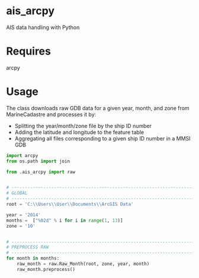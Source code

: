 # ais_arcpy
AIS data handling with Python

# Requires
arcpy

# Usage
The class downloads raw GDB data for a given year, month, and zone from MarineCadastre and processes it by:
- Splitting the year/month/zone file by the ship ID number
- Adding the latitude and longitude to the feature table
- Aggregating all files corresponding to a given ship ID number in a MMSI GDB

```python
import arcpy
from os.path import join

from .ais_arcpy import raw


# ------------------------------------------------------------------------------
# GLOBAL
# ------------------------------------------------------------------------------
root = 'C:\\Users\\User\\Documents\\ArcGIS Data'

year = '2014'
months =  ["%02d" % i for i in range(1, 13)]
zone = '10'


# ------------------------------------------------------------------------------
# PREPROCESS RAW
# ------------------------------------------------------------------------------
for month in months:
    raw_month = raw.Raw_Month(root, zone, year, month)
    raw_month.preprocess()
```
